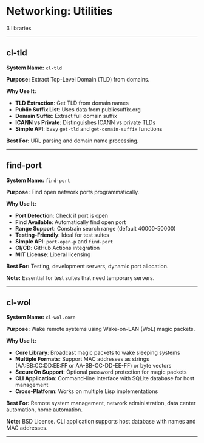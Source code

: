 # Networking: Utilities

3 libraries

---

## cl-tld

**System Name:** `cl-tld`

**Purpose:** Extract Top-Level Domain (TLD) from domains.

**Why Use It:**
- **TLD Extraction**: Get TLD from domain names
- **Public Suffix List**: Uses data from publicsuffix.org
- **Domain Suffix**: Extract full domain suffix
- **ICANN vs Private**: Distinguishes ICANN vs private TLDs
- **Simple API**: Easy `get-tld` and `get-domain-suffix` functions

**Best For:** URL parsing and domain name processing.

---


## find-port

**System Name:** `find-port`

**Purpose:** Find open network ports programmatically.

**Why Use It:**
- **Port Detection**: Check if port is open
- **Find Available**: Automatically find open port
- **Range Support**: Constrain search range (default 40000-50000)
- **Testing-Friendly**: Ideal for test suites
- **Simple API**: `port-open-p` and `find-port`
- **CI/CD**: GitHub Actions integration
- **MIT License**: Liberal licensing

**Best For:** Testing, development servers, dynamic port allocation.

**Note:** Essential for test suites that need temporary servers.

---



## cl-wol

**System Name:** `cl-wol.core`

**Purpose:** Wake remote systems using Wake-on-LAN (WoL) magic packets.

**Why Use It:**
- **Core Library**: Broadcast magic packets to wake sleeping systems
- **Multiple Formats**: Support MAC addresses as strings (AA:BB:CC:DD:EE:FF or AA-BB-CC-DD-EE-FF) or byte vectors
- **SecureOn Support**: Optional password protection for magic packets
- **CLI Application**: Command-line interface with SQLite database for host management
- **Cross-Platform**: Works on multiple Lisp implementations

**Best For:** Remote system management, network administration, data center automation, home automation.

**Note:** BSD License. CLI application supports host database with names and MAC addresses.

---


